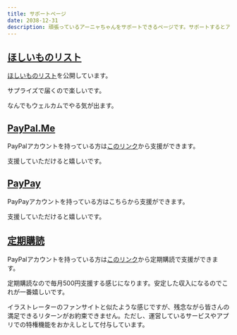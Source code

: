 ```yaml
---
title: サポートページ
date: 2038-12-31
description: 頑張っているアーニャちゃんをサポートできるページです。サポートするとアーニャちゃんがやる気になります。
---
```


## [ほしいものリスト](https://www.amazon.co.jp/hz/wishlist/ls/1OVWKJ7C5R9XK)

[ほしいものリスト](https://www.amazon.co.jp/hz/wishlist/ls/1OVWKJ7C5R9XK)を公開しています。

サプライズで届くので楽しいです。

なんでもウェルカムでやる気が出ます。

## [PayPal.Me](https://paypal.me/salmonia?country.x=JP&locale.x=ja_JP)

PayPalアカウントを持っている方は[このリンク](https://paypal.me/salmonia?country.x=JP&locale.x=ja_JP)から支援ができます。

支援していただけると嬉しいです。

## [PayPay](https://qr.paypay.ne.jp/p2p01_DVQBx6U0xxSou0fk)

PayPayアカウントを持っている方はこちらから支援ができます。

支援していただけると嬉しいです。

## [定期購読](https://www.paypal.com/webapps/billing/plans/subscribe?plan_id=P-5YR614358D8229313MAAAVNA)

PayPalアカウントを持っている方は[このリンク](https://www.paypal.com/webapps/billing/plans/subscribe?plan_id=P-5YR614358D8229313MAAAVNA)から定期購読で支援ができます。

定期購読なので毎月500円支援する感じになります。安定した収入になるのでこれが一番嬉しいです。

イラストレーターのファンサイトと似たような感じですが、残念ながら皆さんの満足できるリターンがお約束できません。ただし、運営しているサービスやアプリでの特権機能をおかえしとして付与しています。
